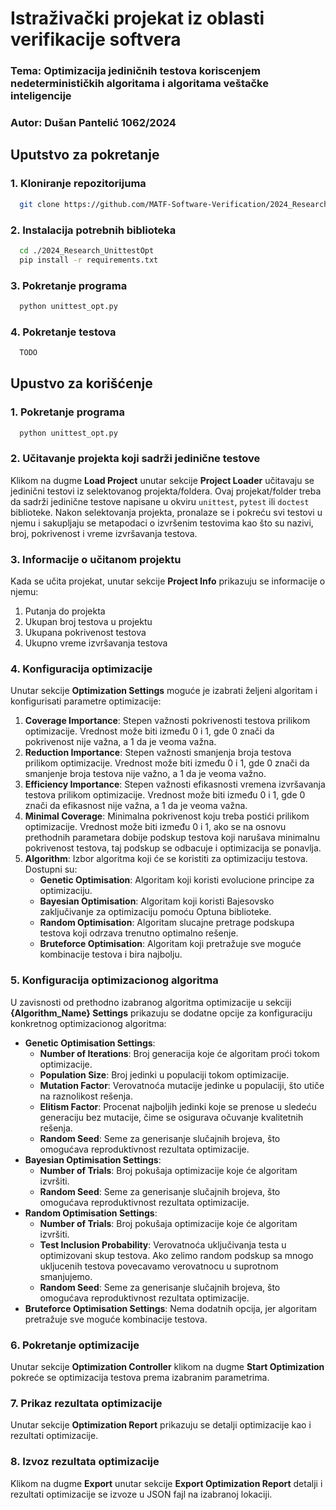 # Istraživački projekat iz oblasti verifikacije softvera
### Tema: Optimizacija jediničnih testova koriscenjem nedeterminističkih algoritama i algoritama veštačke inteligencije
### Autor: Dušan Pantelić 1062/2024

## Uputstvo za pokretanje
### 1. Kloniranje repozitorijuma
```bash 
  git clone https://github.com/MATF-Software-Verification/2024_Research_UnittestOpt.git
```

### 2.  Instalacija potrebnih biblioteka
```bash 
  cd ./2024_Research_UnittestOpt
  pip install -r requirements.txt
```

### 3. Pokretanje programa
```bash
  python unittest_opt.py
```

### 4. Pokretanje testova
```bash
  TODO
```

## Upustvo za korišćenje
### 1. Pokretanje programa
```bash
  python unittest_opt.py
```
### 2. Učitavanje projekta koji sadrži jedinične testove
Klikom na dugme **Load Project** unutar sekcije **Project Loader** učitavaju se jedinični testovi iz selektovanog projekta/foldera. Ovaj projekat/folder treba da sadrži jedinične testove napisane u okviru `unittest`, `pytest` ili `doctest` biblioteke. Nakon selektovanja projekta, pronalaze se i pokreću svi testovi u njemu i sakupljaju se metapodaci o izvršenim testovima kao što su nazivi, broj, pokrivenost i vreme izvršavanja testova.

### 3. Informacije o učitanom projektu
Kada se učita projekat, unutar sekcije **Project Info** prikazuju se informacije o njemu:
1. Putanja do projekta
2. Ukupan broj testova u projektu
3. Ukupana pokrivenost testova
4. Ukupno vreme izvršavanja testova

### 4. Konfiguracija optimizacije
Unutar sekcije **Optimization Settings** moguće je izabrati željeni algoritam i konfigurisati parametre optimizacije:
1. **Coverage Importance**: Stepen važnosti pokrivenosti testova prilikom optimizacije. Vrednost može biti između 0 i 1, gde 0 znači da pokrivenost nije važna, a 1 da je veoma važna.
2. **Reduction Importance**: Stepen važnosti smanjenja broja testova prilikom optimizacije. Vrednost može biti između 0 i 1, gde 0 znači da smanjenje broja testova nije važno, a 1 da je veoma važno.
3. **Efficiency Importance**: Stepen važnosti efikasnosti vremena izvršavanja testova prilikom optimizacije. Vrednost može biti između 0 i 1, gde 0 znači da efikasnost nije važna, a 1 da je veoma važna.
4. **Minimal Coverage**: Minimalna pokrivenost koju treba postići prilikom optimizacije. Vrednost može biti između 0 i 1, ako se na osnovu prethodnih parametara dobije podskup testova koji narušava minimalnu pokrivenost testova, taj podskup se odbacuje i optimizacija se ponavlja.
5. **Algorithm**: Izbor algoritma koji će se koristiti za optimizaciju testova. Dostupni su:
   - **Genetic Optimisation**: Algoritam koji koristi evolucione principe za optimizaciju.
   - **Bayesian Optimisation**: Algoritam koji koristi Bajesovsko zaključivanje za optimizaciju pomoću Optuna biblioteke.
   - **Random Optimisation**: Algoritam slucajne pretrage podskupa testova koji odrzava trenutno optimalno rešenje.
   - **Bruteforce Optimisation**: Algoritam koji pretražuje sve moguće kombinacije testova i bira najbolju.

### 5. Konfiguracija optimizacionog algoritma
U zavisnosti od prethodno izabranog algoritma optimizacije u sekciji **{Algorithm_Name} Settings** prikazuju se dodatne opcije za konfiguraciju konkretnog optimizacionog algoritma:
   - **Genetic Optimisation Settings**:
     - **Number of Iterations**: Broj generacija koje će algoritam proći tokom optimizacije.
     - **Population Size**: Broj jedinki u populaciji tokom optimizacije.
     - **Mutation Factor**: Verovatnoća mutacije jedinke u populaciji, što utiče na raznolikost rešenja.
     - **Elitism Factor**: Procenat najboljih jedinki koje se prenose u sledeću generaciju bez mutacije, čime se osigurava očuvanje kvalitetnih rešenja.
     - **Random Seed**: Seme za generisanje slučajnih brojeva, što omogućava reproduktivnost rezultata optimizacije.
   - **Bayesian Optimisation Settings**:
     - **Number of Trials**: Broj pokušaja optimizacije koje će algoritam izvršiti.
     - **Random Seed**: Seme za generisanje slučajnih brojeva, što omogućava reproduktivnost rezultata optimizacije.
   - **Random Optimisation Settings**: 
        - **Number of Trials**: Broj pokušaja optimizacije koje će algoritam izvršiti.
        - **Test Inclusion Probability**: Verovatnoća uključivanja testa u optimizovani skup testova. Ako zelimo random podskup sa mnogo ukljucenih testova povecavamo verovatnocu u suprotnom smanjujemo.
        - **Random Seed**: Seme za generisanje slučajnih brojeva, što omogućava reproduktivnost rezultata optimizacije.
   - **Bruteforce Optimisation Settings**: Nema dodatnih opcija, jer algoritam pretražuje sve moguće kombinacije testova.

### 6. Pokretanje optimizacije
Unutar sekcije **Optimization Controller** klikom na dugme **Start Optimization** pokreće se optimizacija testova prema izabranim parametrima.

### 7. Prikaz rezultata optimizacije
Unutar sekcije **Optimization Report** prikazuju se detalji optimizacije kao i rezultati optimizacije.

### 8. Izvoz rezultata optimizacije
Klikom na dugme **Export** unutar sekcije **Export Optimization Report** detalji i rezultati optimizacije se izvoze u JSON fajl na izabranoj lokaciji.
